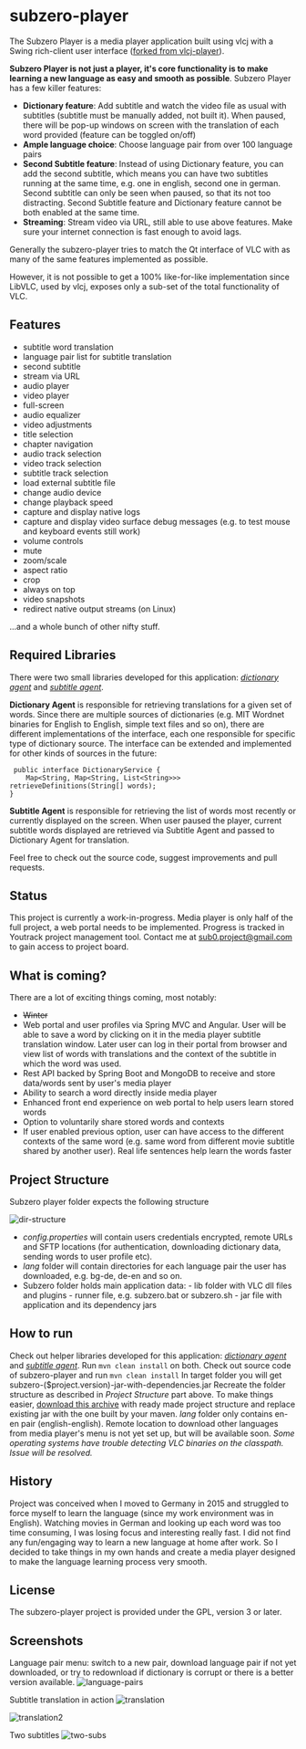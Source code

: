 subzero-player
===========

The Subzero Player is a media player application built using vlcj with a Swing rich-client user interface ([forked from vlcj-player](https://github.com/caprica/vlcj-player)). 

**Subzero Player is not just a player, it's core functionality is to make learning a new language as easy and smooth as possible**.
Subzero Player has a few killer features:
 
  - **Dictionary feature**: Add subtitle and watch the video file as usual with subtitles (subtitle must be manually added, not built it). When paused, there will be pop-up windows on screen with the translation of each word provided (feature can be toggled on/off)
  - **Ample language choice**: Choose language pair from over 100 language pairs 
  - **Second Subtitle feature**: Instead of using Dictionary feature, you can add the second subtitle, which means you can have two subtitles running at the same time, e.g. one in english, second one in german.  Second subtitle can only be seen when paused, so that its not too distracting.  Second Subtitle feature and Dictionary feature cannot be both enabled at the same time.
  - **Streaming**: Stream video via URL, still able to use above features. Make sure your internet connection is fast enough to avoid lags. 

Generally the subzero-player tries to match the Qt interface of VLC with as many
of the same features implemented as possible.

However, it is not possible to get a 100% like-for-like implementation since
LibVLC, used by vlcj, exposes only a sub-set of the total functionality of VLC. 

Features
--------
 - subtitle word translation
 - language pair list for subtitle translation
 - second subtitle
 - stream via URL  
 - audio player
 - video player
 - full-screen
 - audio equalizer
 - video adjustments
 - title selection
 - chapter navigation
 - audio track selection
 - video track selection
 - subtitle track selection
 - load external subtitle file
 - change audio device
 - change playback speed
 - capture and display native logs
 - capture and display video surface debug messages (e.g. to test mouse and keyboard events still work)
 - volume controls
 - mute
 - zoom/scale
 - aspect ratio
 - crop
 - always on top
 - video snapshots
 - redirect native output streams (on Linux)

...and a whole bunch of other nifty stuff.
 

Required Libraries 
-----------------------
 There were two small libraries developed for this application: *[dictionary agent](https://bitbucket.org/giorgimode/dictionary-agent)* and *[subtitle agent](https://bitbucket.org/giorgimode/subtitle-agent)*.
 
**Dictionary Agent** is responsible for retrieving translations for a given set of words. Since there are multiple sources of dictionaries 
   (e.g. MIT Wordnet binaries for English to English, simple text files and so on), there are different implementations of the interface, each one responsible for specific type of dictionary source. The interface can be extended and implemented for other kinds of sources in the future:

     public interface DictionaryService {
        Map<String, Map<String, List<String>>> retrieveDefinitions(String[] words);
    }
 **Subtitle Agent** is responsible for retrieving the list of words most recently or currently displayed on the screen. When user paused the player, current subtitle words displayed are retrieved via Subtitle Agent and passed to Dictionary Agent for translation. 

 Feel free to check out the source code, suggest improvements and pull requests. 

Status
------
This project is currently a work-in-progress. Media player is only half of the full project, a web portal needs to be implemented. Progress is 
tracked in Youtrack project management tool. Contact me
 at [sub0.project@gmail.com](sub0.project@gmail.com) to gain access
to project board.

What is coming?
---
There are a lot of exciting things coming, most notably:

  -  ~~Winter~~
  - Web portal and user profiles via Spring MVC and Angular. User will be able to save a word by clicking on it in the media player subtitle translation window. Later user can log in their portal from browser and view list of words with translations and the context of the subtitle in which the word was used.
  - Rest API backed by Spring Boot and MongoDB to receive and store data/words sent by user's media player
  - Ability to search a word directly inside media player
  - Enhanced front end experience on web portal to help users learn stored words
  - Option to voluntarily share stored words and contexts
  - If user enabled previous option, user can have access to the different contexts of the same word (e.g. same word from different movie subtitle shared by another user). Real life sentences help learn the words faster

Project Structure
----------
Subzero player folder expects the following structure

![dir-structure](https://s3.eu-central-1.amazonaws.com/subzero-player/screenshots/folder_structure.png "dir-structure")
  
   - *config.properties* will contain users credentials encrypted, remote URLs and SFTP locations (for authentication, downloading dictionary data, sending words to user profile etc).  
   - *lang* folder will contain directories for each language pair the user has downloaded, e.g. bg-de, de-en and so on. 
   - Subzero folder holds main application data: 
    - lib folder with VLC dll files and plugins
    - runner file, e.g. subzero.bat or subzero.sh
    - jar file with application and its dependency jars

How to run
---------------------------------
Check out helper libraries developed for this application: *[dictionary agent](https://bitbucket.org/giorgimode/dictionary-agent)* and *[subtitle agent](https://bitbucket.org/giorgimode/subtitle-agent)*.
Run `mvn clean install` on both.
Check out source code of subzero-player and run `mvn clean install`
In target folder you will get subzero-($project.version)-jar-with-dependencies.jar
Recreate the folder structure as described in *Project Structure* part above. 
To make things easier, [download this archive](https://s3.eu-central-1.amazonaws.com/subzero-player/SubzeroPlayer.zip) with ready made project structure and replace existing jar with the one built by your maven. 
*lang* folder only contains en-en pair (english-english). Remote location to download other languages from media player's menu is not yet set
 up, but will be available soon. 
*Some operating systems have trouble detecting VLC binaries on the classpath. Issue will be resolved.*

History
---------------------------------
Project was conceived when I moved to Germany in 2015 and struggled to force myself to learn the language (since my work environment was in 
English).
Watching movies in German and looking up each word was too time consuming, I was losing focus and interesting really fast. I did not find any 
fun/engaging way to learn a new language at home after work. So I decided to take things in my own hands and create a media player designed to
 make the language learning process very smooth. 

License
-------

The subzero-player project is provided under the GPL, version 3 or later.

Screenshots
----------
Language pair menu: switch to a new pair, download language pair if not yet downloaded, or try to redownload if dictionary is corrupt or there is a better version available.
![language-pairs](https://s3.eu-central-1.amazonaws.com/subzero-player/screenshots/language-pairs.png "language-pairs")

Subtitle translation in action
![translation](https://s3.eu-central-1.amazonaws.com/subzero-player/screenshots/translations.png "translation")

![translation2](https://s3.eu-central-1.amazonaws.com/subzero-player/screenshots/translations2.png "translation2")

Two subtitles
![two-subs](https://s3.eu-central-1.amazonaws.com/subzero-player/screenshots/two-subs.png "two-subs")